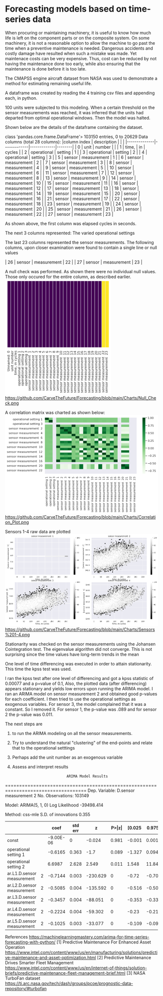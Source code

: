 # Forecasting models based on time-series data
When procuring or maintaining machinery, it is useful to know how much life is left on the component parts or on the composite system.
On some machinery, it is not a reasonable option to allow the machine to go past the time when a preventive maintenance is needed. 
Dangerous accidents and costly damage have resulted when such a mistake was made.
Yet maintenace costs can be very expensive.
Thus, cost can be reduced by not having the maintenance done too early, while also ensuring that the maintenance is done before it is too late.

The CMAPSS engine aircraft dataset from NASA was used to demonstrate a method for estimating remaining useful life.

A dataframe was created by reading the 4 training csv files and appending each, in python.


100 units were subjected to this modeling.
When a certain threshold on the sensor measurements was reached, it was inferred that the units had departed from optimal operational windows. Then the model was halted.

Shown below are the details of the dataframe containing the dataset.


class 'pandas.core.frame.DataFrame'>
103150 entries, 0 to 20629
Data columns (total 28 columns):
|column index  | description |             |        |
|--------------|-------------|-------------|--------|
| 0            | unit        | number      |        |
| 1            | time,       | in          | cycles |
| 2            | operational | setting     | 1      |
| 3            | operational | setting     | 2      |
| 4            | operational | setting     | 3      |
| 5            | sensor      | measurement | 1      |
| 6            | sensor      | measurement | 2      |
| 7            | sensor      | measurement | 3      |
| 8            | sensor      | measurement | 4      |
| 9            | sensor      | measurement | 5      |
| 10           | sensor      | measurement | 6      |
| 11           | sensor      | measurement | 7      |
| 12           | sensor      | measurement | 8      |
| 13           | sensor      | measurement | 9      |
| 14           | sensor      | measurement | 10     |
| 15           | sensor      | measurement | 11     |
| 16           | sensor      | measurement | 12     |
| 17           | sensor      | measurement | 13     |
| 18           | sensor      | measurement | 14     |
| 19           | sensor      | measurement | 15     |
| 20           | sensor      | measurement | 16     |
| 21           | sensor      | measurement | 17     |
| 22           | sensor      | measurement | 18     |
| 23           | sensor      | measurement | 19     |
| 24           | sensor      | measurement | 20     |
| 25           | sensor      | measurement | 21     |
| 26           | sensor      | measurement | 22     |
| 27           | sensor      | measurement | 23     |

As shown above, the first column was elapsed cycles in seconds.

The next 3 columns represented:
The varied operational settings

The last 23 columns represented the sensor measurements.
The following columns, upon closer examination were found to contain a single line or null values


| 26           | sensor      | measurement | 22     |
| 27           | sensor      | measurement | 23     |

A null check was performed. As shown there were no individual null values. Those only occured for the entire column, as described earlier.
![](Charts/Null_Check.png)
https://github.com/CarveTheFuture/Forecasting/blob/main/Charts/Null_Check.png


A correlation matrix was charted as shown below:
![](Charts/Correlation_Plot.png)
https://github.com/CarveTheFuture/Forecasting/blob/main/Charts/Correlation_Plot.png

Sensors 1-4 raw data are plotted
![](Charts/Sensors%201-4.png)
https://github.com/CarveTheFuture/Forecasting/blob/main/Charts/Sensors%201-4.png

Stationarity was checked on the sensor measurements using the Johansen Cointegration test.
The eigenvalue algorithm did not converge.
This is not surprising since the time values have long-term trends in the mean

One level of time differencing was executed in order to attain stationarity.
This time the kpss test was used. 

I ran the kpss test after one level of differencing and got a kpss statistic of 0.00077 and a p=value of
 0.1, Also, the plotted data (after differencing) appears stationary and yields low errors upon running the ARIMA model.
I ran an ARIMA model on sensor measurement 2 and obtained good p-values for each coefficient.
I then tried to use the operational settings as exogenous variables. For sensor 3, the model complained that it was a constant. 
So I removed it. For sensor 1, the p-value was .089 and for sensor 2 the p-value was 0.011.

The next steps are 
1. to run the ARIMA modeling on all the sensor measurements.
2. Try to understand the natural "clustering" of the end-points and relate that to the operational setttings
3. Perhaps add the unit number as an exogenous variable
4. Assess and interpret results

                                ARIMA Model Results                                
===================================================================================
Dep. Variable:     D.sensor measurement  2   No. Observations:               103149

Model:                      ARIMA(5, 1, 0)   Log Likelihood              -39498.414

Method:                            css-mle   S.D. of innovations              0.355


                                                                                   
|                            |   | coef      | std err | z        | P>\|z\| | [0.025 | 0.975] |
|----------------------------|---|-----------|---------|----------|---------|--------|--------|
| const                      |   | -9.00E-06 | 0       | -0.024   | 0.981   | -0.001 | 0.001  |
| operational setting 1      |   | -0.6165   | 0.363   | -1.7     | 0.089   | -1.327 | 0.094  |
| operational setting 2      |   | 6.6987    | 2.628   | 2.549    | 0.011   | 1.548  | 11.849 |
| ar.L1.D.sensor measurement | 2 | -0.7144   | 0.003   | -230.629 | 0       | -0.72  | -0.708 |
| ar.L2.D.sensor measurement | 2 | -0.5085   | 0.004   | -135.592 | 0       | -0.516 | -0.501 |
| ar.L3.D.sensor measurement | 2 | -0.3457   | 0.004   | -88.051  | 0       | -0.353 | -0.338 |
| ar.L4.D.sensor measurement | 2 | -0.2224   | 0.004   | -59.302  | 0       | -0.23  | -0.215 |
| ar.L5.D.sensor measurement | 2 | -0.1025   | 0.003   | -33.077  | 0       | -0.109 | -0.096 |

                                                                        

References
https://machinelearningmastery.com/arima-for-time-series-forecasting-with-python/
[1] Predictive Maintenance For Enhanced Asset Operation
https://www.intel.com/content/www/us/en/manufacturing/solutions/predictive-maintenance-and-asset-optimization.html
[2] Predictive Maintenance Drives Smarter Fleet Management
https://www.intel.com/content/www/us/en/internet-of-things/solution-briefs/predictive-maintenance-fleet-management-brief.html
[3] NASA TurboFan dataset
https://ti.arc.nasa.gov/tech/dash/groups/pcoe/prognostic-data-repository/#turbofan
